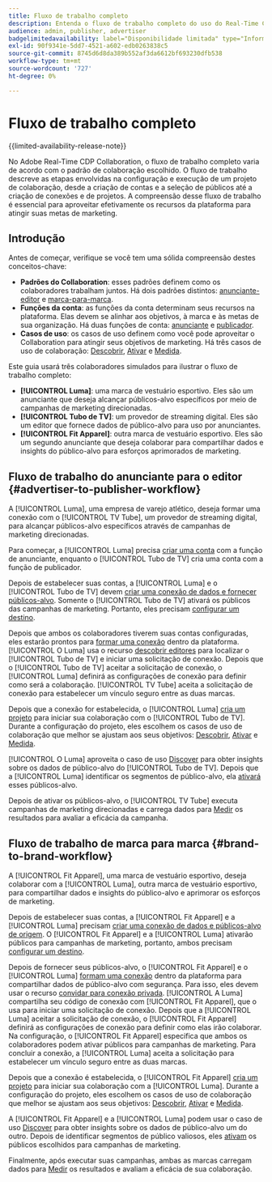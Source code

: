```yaml
---
title: Fluxo de trabalho completo
description: Entenda o fluxo de trabalho completo do uso do Real-Time CDP Collaboration com base no seu padrão de colaboração.
audience: admin, publisher, advertiser
badgelimitedavailability: label="Disponibilidade limitada" type="Informative" url="https://helpx.adobe.com/br/legal/product-descriptions/real-time-customer-data-platform-collaboration.html newtab=true"
exl-id: 90f9341e-5dd7-4521-a602-edb0263838c5
source-git-commit: 8745d6d8da389b552af3da6612bf693230dfb538
workflow-type: tm+mt
source-wordcount: '727'
ht-degree: 0%

---
```


# Fluxo de trabalho completo

{{limited-availability-release-note}}

No Adobe Real-Time CDP Collaboration, o fluxo de trabalho completo varia de acordo com o padrão de colaboração escolhido. O fluxo de trabalho descreve as etapas envolvidas na configuração e execução de um projeto de colaboração, desde a criação de contas e a seleção de públicos até a criação de conexões e de projetos. A compreensão desse fluxo de trabalho é essencial para aproveitar efetivamente os recursos da plataforma para atingir suas metas de marketing.

## Introdução

Antes de começar, verifique se você tem uma sólida compreensão destes conceitos-chave:

- **Padrões do Collaboration**: esses padrões definem como os colaboradores trabalham juntos. Há dois padrões distintos: [anunciante-editor](./collaboration-patterns.md#advertiser-to-publisher) e [marca-para-marca](./collaboration-patterns.md#brand-to-brand).
- **Funções da conta**: as funções da conta determinam seus recursos na plataforma. Elas devem se alinhar aos objetivos, à marca e às metas de sua organização. Há duas funções de conta: [anunciante](./roles.md#advertiser) e [publicador](./roles.md#publisher).
- **Casos de uso**: os casos de uso definem como você pode aproveitar o Collaboration para atingir seus objetivos de marketing. Há três casos de uso de colaboração: [Descobrir](./use-cases.md#discover), [Ativar](./use-cases.md#activate) e [Medida](./use-cases.md#measure).

Este guia usará três colaboradores simulados para ilustrar o fluxo de trabalho completo:

- **[!UICONTROL Luma]**: uma marca de vestuário esportivo. Eles são um anunciante que deseja alcançar públicos-alvo específicos por meio de campanhas de marketing direcionadas.
- **[!UICONTROL Tubo de TV]**: um provedor de streaming digital. Eles são um editor que fornece dados de público-alvo para uso por anunciantes.
- **[!UICONTROL Fit Apparel]**: outra marca de vestuário esportivo. Eles são um segundo anunciante que deseja colaborar para compartilhar dados e insights do público-alvo para esforços aprimorados de marketing.

## Fluxo de trabalho do anunciante para o editor {#advertiser-to-publisher-workflow}

A [!UICONTROL Luma], uma empresa de varejo atlético, deseja formar uma conexão com o [!UICONTROL TV Tube], um provedor de streaming digital, para alcançar públicos-alvo específicos através de campanhas de marketing direcionadas.

Para começar, a [!UICONTROL Luma] precisa [criar uma conta](../setup/onboard-account.md) com a função de anunciante, enquanto o [!UICONTROL Tubo de TV] cria uma conta com a função de publicador.

Depois de estabelecer suas contas, a [!UICONTROL Luma] e o [!UICONTROL Tubo de TV] devem [criar uma conexão de dados e fornecer públicos-alvo](../setup/onboard-audiences.md). Somente o [!UICONTROL Tubo de TV] ativará os públicos das campanhas de marketing. Portanto, eles precisam [configurar um destino](../setup/manage-destinations.md).

Depois que ambos os colaboradores tiverem suas contas configuradas, eles estarão prontos para [formar uma conexão](../connect/establishing-connections.md) dentro da plataforma. [!UICONTROL O Luma] usa o recurso [descobrir editores](../connect/discover-publishers.md) para localizar o [!UICONTROL Tubo de TV] e iniciar uma solicitação de conexão. Depois que o [!UICONTROL Tubo de TV] aceitar a solicitação de conexão, o [!UICONTROL Luma] definirá as configurações de conexão para definir como será a colaboração. [!UICONTROL TV Tube] aceita a solicitação de conexão para estabelecer um vínculo seguro entre as duas marcas.

Depois que a conexão for estabelecida, o [!UICONTROL Luma] [cria um projeto](../collaborate/manage-projects.md) para iniciar sua colaboração com o [!UICONTROL Tubo de TV]. Durante a configuração do projeto, eles escolhem os casos de uso de colaboração que melhor se ajustam aos seus objetivos: [Descobrir](../collaborate/discover.md), [Ativar](../collaborate/activate.md) e [Medida](../collaborate/measure.md).

[!UICONTROL O Luma] aproveita o caso de uso [Discover](../collaborate/discover.md) para obter insights sobre os dados de público-alvo do [!UICONTROL Tubo de TV]. Depois que a [!UICONTROL Luma] identificar os segmentos de público-alvo, ela [ativará](../collaborate/activate.md) esses públicos-alvo.

Depois de ativar os públicos-alvo, o [!UICONTROL TV Tube] executa campanhas de marketing direcionadas e carrega dados para [Medir](../collaborate/measure.md) os resultados para avaliar a eficácia da campanha.

## Fluxo de trabalho de marca para marca {#brand-to-brand-workflow}

A [!UICONTROL Fit Apparel], uma marca de vestuário esportivo, deseja colaborar com a [!UICONTROL Luma], outra marca de vestuário esportivo, para compartilhar dados e insights do público-alvo e aprimorar os esforços de marketing.

Depois de estabelecer suas contas, a [!UICONTROL Fit Apparel] e a [!UICONTROL Luma] precisam [criar uma conexão de dados e públicos-alvo de origem](../setup/onboard-audiences.md). O [!UICONTROL Fit Apparel] e a [!UICONTROL Luma] ativarão públicos para campanhas de marketing, portanto, ambos precisam [configurar um destino](../setup/manage-destinations.md).

Depois de fornecer seus públicos-alvo, o [!UICONTROL Fit Apparel] e o [!UICONTROL Luma] [formam uma conexão](../connect/establishing-connections.md) dentro da plataforma para compartilhar dados de público-alvo com segurança. Para isso, eles devem usar o recurso [convidar para conexão privada](../connect/establishing-connections.md#private-connection-invite). [!UICONTROL A Luma] compartilha seu código de conexão com [!UICONTROL Fit Apparel], que o usa para iniciar uma solicitação de conexão. Depois que a [!UICONTROL Luma] aceitar a solicitação de conexão, o [!UICONTROL Fit Apparel] definirá as configurações de conexão para definir como elas irão colaborar. Na configuração, o [!UICONTROL Fit Apparel] especifica que ambos os colaboradores podem ativar públicos para campanhas de marketing. Para concluir a conexão, a [!UICONTROL Luma] aceita a solicitação para estabelecer um vínculo seguro entre as duas marcas.

Depois que a conexão é estabelecida, o [!UICONTROL Fit Apparel] [cria um projeto](../collaborate/manage-projects.md) para iniciar sua colaboração com a [!UICONTROL Luma]. Durante a configuração do projeto, eles escolhem os casos de uso de colaboração que melhor se ajustam aos seus objetivos: [Descobrir](../collaborate/discover.md), [Ativar](../collaborate/activate.md) e [Medida](../collaborate/measure.md).

A [!UICONTROL Fit Apparel] e a [!UICONTROL Luma] podem usar o caso de uso [Discover](../collaborate/discover.md) para obter insights sobre os dados de público-alvo um do outro. Depois de identificar segmentos de público valiosos, eles [ativam](../collaborate/activate.md) os públicos escolhidos para campanhas de marketing.

Finalmente, após executar suas campanhas, ambas as marcas carregam dados para [Medir](../collaborate/measure.md) os resultados e avaliam a eficácia de sua colaboração.
